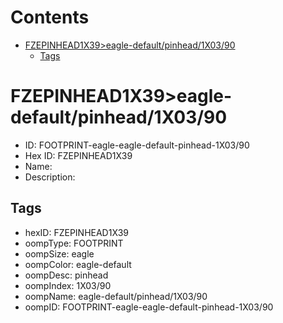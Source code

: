 



Contents
========

* [FZEPINHEAD1X39>eagle-default/pinhead/1X03/90](#fzepinhead1x39eagle-defaultpinhead1x0390)
	* [Tags](#tags)

# FZEPINHEAD1X39>eagle-default/pinhead/1X03/90

- ID: FOOTPRINT-eagle-eagle-default-pinhead-1X03/90
- Hex ID: FZEPINHEAD1X39
- Name: 
- Description: 

## Tags

- hexID: FZEPINHEAD1X39
- oompType: FOOTPRINT
- oompSize: eagle
- oompColor: eagle-default
- oompDesc: pinhead
- oompIndex: 1X03/90
- oompName: eagle-default/pinhead/1X03/90
- oompID: FOOTPRINT-eagle-eagle-default-pinhead-1X03/90
